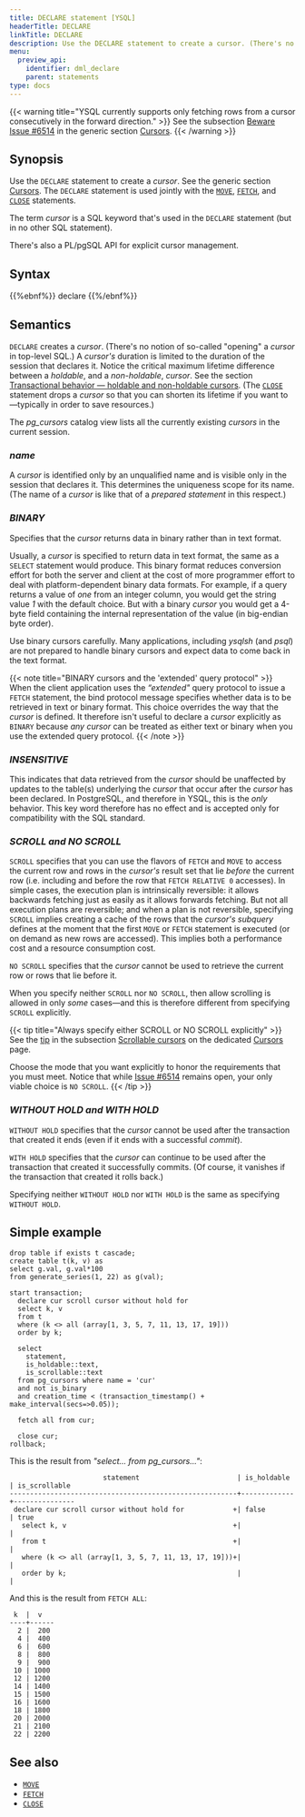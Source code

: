 ```yaml
---
title: DECLARE statement [YSQL]
headerTitle: DECLARE
linkTitle: DECLARE
description: Use the DECLARE statement to create a cursor. (There's no notion of "opening" a cursor in top-level SQL.)
menu:
  preview_api:
    identifier: dml_declare
    parent: statements
type: docs
---
```


{{< warning title="YSQL currently supports only fetching rows from a cursor consecutively in the forward direction." >}}
See the subsection [Beware Issue #6514](../../../cursors/#beware-issue-6514) in the generic section [Cursors](../../../cursors/).
{{< /warning >}}

## Synopsis

Use the `DECLARE` statement to create a _cursor_. See the generic section [Cursors](../../../cursors/). The `DECLARE` statement is used jointly with the [`MOVE`](../dml_move), [`FETCH`](../dml_fetch), and [`CLOSE`](../dml_close) statements.

The term _cursor_ is a SQL keyword that's used in the `DECLARE` statement (but in no other SQL statement).

There's also a PL/pgSQL API for explicit cursor management.

## Syntax

{{%ebnf%}}
  declare
{{%/ebnf%}}

## Semantics

`DECLARE` creates a _cursor_.  (There's no notion of so-called "opening" a _cursor_ in top-level SQL.) A _cursor's_ duration is limited to the duration of the session that declares it. Notice the critical maximum lifetime difference between a _holdable_, and a _non-holdable_, _cursor_. See the section [Transactional behavior — holdable and non-holdable cursors](../../../cursors/#transactional-behavior-holdable-and-non-holdable-cursors). (The [`CLOSE`](../dml_close) statement drops a _cursor_ so that you can shorten its lifetime if you want to—typically in order to save resources.)

The _pg_cursors_ catalog view lists all the currently existing _cursors_ in the current session.

### *name*

A _cursor_ is identified only by an unqualified name and is visible only in the session that declares it. This determines the uniqueness scope for its name. (The name of a  _cursor_ is like that of a _prepared statement_ in this respect.)

### *BINARY*

Specifies that the _cursor_ returns data in binary rather than in text format.

Usually, a _cursor_ is specified to return data in text format, the same as a `SELECT` statement would produce. This binary format reduces conversion effort for both the server and client at the cost of more programmer effort to deal with platform-dependent binary data formats. For example, if a query returns a value of _one_ from an integer column, you would get the string value _1_ with the default choice. But with a binary _cursor_ you would get a 4-byte field containing the internal representation of the value (in big-endian byte order).

Use binary cursors carefully. Many applications, including _ysqlsh_ (and _psql_) are not prepared to handle binary cursors and expect data to come back in the text format.

{{< note title="BINARY cursors and the 'extended' query protocol" >}}
When the client application uses the _“extended"_ query protocol to issue a `FETCH` statement, the bind protocol message specifies whether data is to be retrieved in text or binary format. This choice overrides the way that the _cursor_ is defined. It therefore isn't useful to declare a _cursor_ explicitly as `BINARY` because _any_ _cursor_ can be treated as either text or binary when you use the extended query protocol.
{{< /note >}}

### *INSENSITIVE*

This indicates that data retrieved from the _cursor_ should be unaffected by updates to the table(s) underlying the _cursor_ that occur after the _cursor_ has been declared. In PostgreSQL, and therefore in YSQL, this is the _only_ behavior. This key word therefore has no effect and is accepted only for compatibility with the SQL standard.

### *SCROLL and NO SCROLL*

`SCROLL` specifies that you can use the flavors of `FETCH` and `MOVE` to access the current row and rows in the _cursor's_ result set that lie _before_ the current row (i.e. including and before the row that `FETCH RELATIVE 0` accesses). In simple cases, the execution plan is intrinsically reversible: it allows backwards fetching just as easily as it allows forwards fetching. But not all execution plans are reversible; and when a plan is not reversible, specifying `SCROLL` implies creating a cache of the rows that the _cursor's_ _subquery_ defines at the moment that the first `MOVE` or `FETCH` statement is executed (or on demand as new rows are accessed). This implies both a performance cost and a resource consumption cost.

`NO SCROLL` specifies that the _cursor_ cannot be used to retrieve the current row or rows that lie before it.

When you specify neither `SCROLL` nor `NO SCROLL`, then allow scrolling is allowed in only _some_ cases—and this is therefore different from specifying `SCROLL` explicitly. 

{{< tip title="Always specify either SCROLL or NO SCROLL explicitly" >}}
See the [tip](../../../cursors/#specify-no-scroll-or-scroll-explicitly) in the subsection [Scrollable cursors](../../../cursors/#scrollable-cursors) on the dedicated [Cursors](../../../cursors/) page.

Choose the mode that you want explicitly to honor the requirements that you must meet. Notice that while [Issue #6514](https://github.com/yugabyte/yugabyte-db/issues/6514) remains open, your only viable choice is `NO SCROLL`.
{{< /tip >}}

### *WITHOUT HOLD and WITH HOLD*

`WITHOUT HOLD` specifies that the _cursor_ cannot be used after the transaction that created it ends (even if it ends with a successful _commit_).

`WITH HOLD` specifies that the _cursor_ can continue to be used after the transaction that created it successfully commits. (Of course, it vanishes if the transaction that created it rolls back.)

Specifying neither `WITHOUT HOLD` nor `WITH HOLD` is the same as specifying `WITHOUT HOLD`.

## Simple example

```plpgsql
drop table if exists t cascade;
create table t(k, v) as
select g.val, g.val*100
from generate_series(1, 22) as g(val);

start transaction;
  declare cur scroll cursor without hold for
  select k, v
  from t
  where (k <> all (array[1, 3, 5, 7, 11, 13, 17, 19]))
  order by k;
  
  select
    statement,
    is_holdable::text,
    is_scrollable::text
  from pg_cursors where name = 'cur'
  and not is_binary
  and creation_time < (transaction_timestamp() + make_interval(secs=>0.05));

  fetch all from cur;
  
  close cur;
rollback;
```

This is the result from _"select... from pg_cursors..."_:

```output
                       statement                        | is_holdable | is_scrollable 
--------------------------------------------------------+-------------+---------------
 declare cur scroll cursor without hold for            +| false       | true
   select k, v                                         +|             | 
   from t                                              +|             | 
   where (k <> all (array[1, 3, 5, 7, 11, 13, 17, 19]))+|             | 
   order by k;                                          |             |
```

And this is the result from `FETCH ALL`:

```output
 k  |  v   
----+------
  2 |  200
  4 |  400
  6 |  600
  8 |  800
  9 |  900
 10 | 1000
 12 | 1200
 14 | 1400
 15 | 1500
 16 | 1600
 18 | 1800
 20 | 2000
 21 | 2100
 22 | 2200
```

## See also

- [`MOVE`](../dml_move)
- [`FETCH`](../dml_fetch)
- [`CLOSE`](../dml_close)
